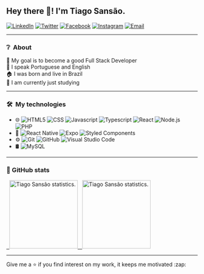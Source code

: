 <h2>Hey there 👋! I'm Tiago Sansão.</h2>

<a href="https://www.linkedin.com/in/tiago-schulz-sans%C3%A3o-9283351b7/" target="_blank"><img alt="LinkedIn" src="https://img.shields.io/badge/-LinkedIn-%233498db?style=flat-square&logo=linkedin&color=0077B5&?logoWidth=100&logoColor=FFF" /></a>
<a href="https://twitter.com/tiagosansaodev" target="_blank"><img alt="Twitter" src="https://img.shields.io/badge/-Twitter-%233498db?style=flat-square&logo=Twitter&color=1DA1F2&?logoWidth=100&logoColor=FFF" /></a>
<a href="https://www.facebook.com/tiago.sansao.9" target="_blank"><img alt="Facebook" src="https://img.shields.io/badge/-Facebook-%233498db?style=flat-square&logo=facebook&color=1877F2&?logoWidth=100&logoColor=FFF" /></a>
<a href="https://www.instagram.com/tiagossansao/" target="_blank"><img alt="Instagram" src="https://img.shields.io/badge/-Instagram-%233498db?style=flat-square&logo=instagram&color=E4405F&?logoWidth=100&logoColor=FFF" /></a>
<a href="mailto:tiagossansao@gmail.com" target="_blank"><img alt="Email" src="https://img.shields.io/badge/-Gmail-%233498db?style=flat-square&logo=gmail&color=D14836&?logoWidth=100&logoColor=FFF" /></a>

<hr />

<h3> ❔ &nbsp;About</h3>
🎯 My goal is to become a good Full Stack Developer <br />
💬 I speak Portuguese and English <br />
🏠 I was born and live in Brazil <br />
📘 I am currently just studying <br />

<hr />

<h3> 🛠️ &nbsp;My technologies</h3>
<ul>
  <li> 🌐 
    <img src="https://img.shields.io/badge/-HTML5-yellow?color=2c3e50&logo=HTML5&style=flat-square" alt="HTML5"/>
    <img src="https://img.shields.io/badge/-CSS-yellow?color=2c3e50&logo=CSS3&style=flat-square&logoColor=1572B6" alt="CSS"/>
    <img src="https://img.shields.io/badge/-Javascript-yellow?color=2c3e50&logo=javascript&style=flat-square" alt="Javascript"/>
    <img src="https://img.shields.io/badge/-Typescript-yellow?color=2c3e50&logo=typescript&style=flat-square&logoColor=007ACC" alt="Typescript"/>
    <img src="https://img.shields.io/badge/-React-yellow?color=2c3e50&logo=react&style=flat-square" alt="React"/>
    <img src="https://img.shields.io/badge/-Node.js-yellow?color=2c3e50&logo=node.js&style=flat-square" alt="Node.js"/>
    <img src="https://img.shields.io/badge/-PHP-yellow?color=2c3e50&logo=PHP&style=flat-square" alt="PHP"/>
  </li>
  <li> 📲 
    <img src="https://img.shields.io/badge/-React_Native-yellow?color=2c3e50&logo=react&style=flat-square" alt="React Native"/>
    <img src="https://img.shields.io/badge/-Expo-yellow?color=2c3e50&logo=expo&style=flat-square&logoColor=171e29" alt="Expo"/>
    <img src="https://img.shields.io/badge/-Styled_Components-yellow?color=2c3e50&logo=styled-components&style=flat-square" alt="Styled Components"/>
  </li>
  <li> ⚙️ 
    <img src="https://img.shields.io/badge/-GitHub-yellow?color=2c3e50&logo=github&style=flat-square" alt="Git"/>
    <img src="https://img.shields.io/badge/-GitHub-yellow?color=2c3e50&logo=github&style=flat-square&logoColor=007ACC" alt="GitHub"/>
    <img src="https://img.shields.io/badge/-Visual_Studio_Code-yellow?color=2c3e50&logo=visual-studio-code&style=flat-square&logoColor=007ACC" alt="Visual Studio Code"/>
  </li>
  <li> 🛢 
    <img src="https://img.shields.io/badge/-MySQL-yellow?color=2c3e50&logo=mysql&style=flat-square" alt="MySQL"/>
  </li>
</ul>

<hr />

<h3>🚀 GitHub stats</h3>
<a href="https://github.com/TiagoSansao">
  &nbsp; <img height="180em" src="https://github-readme-stats.vercel.app/api?username=tiagosansao&show_icons=true&theme=radical" alt="Tiago Sansão statistics." />
  &nbsp; <img height="180em" src="https://github-readme-stats.vercel.app/api/top-langs/?username=tiagosansao&layout=compact&langs_count=6&theme=radical" alt="Tiago Sansão statistics." />
</a>

<hr />

<p>Give me a ⭐ if you find interest on my work, it keeps me motivated :zap:</p>
